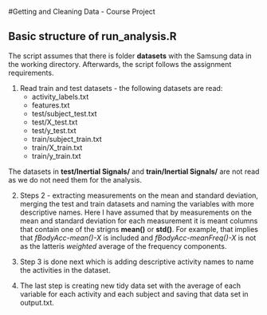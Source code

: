 #Getting and Cleaning Data - Course Project

## Basic structure of run_analysis.R

The script assumes that there is folder **datasets** with the Samsung data in the working directory. Afterwards, the script follows the assignment requirements.

1. Read train and test datasets - the following datasets are read:
	* activity_labels.txt
	* features.txt
	* test/subject_test.txt
	* test/X_test.txt
	* test/y_test.txt
	* train/subject_train.txt
	* train/X_train.txt
	* train/y_train.txt

The datasets in **test/Inertial Signals/** and **train/Inertial Signals/** are not read as we do not need them for the analysis.

2. Steps 2 - extracting measurements on the mean and standard deviation, merging the test and train datasets and naming the variables with more descriptive names. 
Here I have assumed that by measurements on the mean and standard deviation for each measurement it is meant columns that contain one of the strigns **mean()** or **std()**. 
For example, that implies that *fBodyAcc-mean()-X* is included and *fBodyAcc-meanFreq()-X* is not as the latteris *weighted* average of the frequency components.

3. Step 3 is done next which is adding descriptive activity names to name the activities in the dataset.

4. The last step is creating new tidy data set with the average of each variable for each activity and each subject and saving that data set in output.txt.
 
